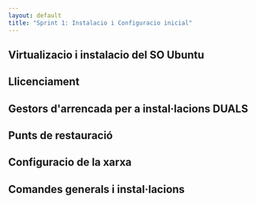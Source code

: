 ```yaml
---
layout: default
title: "Sprint 1: Instalacio i Configuracio inicial"
---
```


## Virtualizacio i instalacio del SO Ubuntu
## Llicenciament
## Gestors d'arrencada per a instal·lacions DUALS
## Punts de restauració
## Configuracio de la xarxa 
## Comandes generals i instal·lacions 
